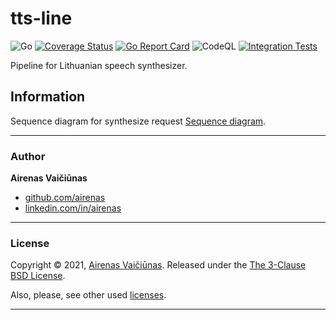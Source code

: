 # tts-line

![Go](https://github.com/airenas/tts-line/workflows/Go/badge.svg) [![Coverage Status](https://coveralls.io/repos/github/airenas/tts-line/badge.svg?branch=main)](https://coveralls.io/github/airenas/tts-line?branch=main) [![Go Report Card](https://goreportcard.com/badge/github.com/airenas/tts-line)](https://goreportcard.com/report/github.com/airenas/tts-line) ![CodeQL](https://github.com/airenas/tts-line/workflows/CodeQL/badge.svg) [![Integration Tests](https://github.com/airenas/tts-line/actions/workflows/integration.yml/badge.svg)](https://github.com/airenas/tts-line/actions/workflows/integration.yml)

Pipeline for Lithuanian speech synthesizer.

## Information

Sequence diagram for synthesize request [Sequence diagram](./info/tts.png).

---
### Author

**Airenas Vaičiūnas**
 
* [github.com/airenas](https://github.com/airenas/)
* [linkedin.com/in/airenas](https://www.linkedin.com/in/airenas/)


---
### License

Copyright © 2021, [Airenas Vaičiūnas](https://github.com/airenas).
Released under the [The 3-Clause BSD License](LICENSE).

Also, please, see other used [licenses](Licenses/).

---